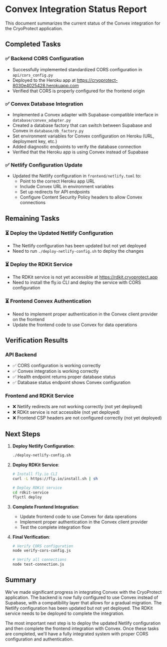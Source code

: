 # Convex Integration Status Report

This document summarizes the current status of the Convex integration for the CryoProtect application.

## Completed Tasks

### ✅ Backend CORS Configuration
- Successfully implemented standardized CORS configuration in `api/cors_config.py`
- Deployed to the Heroku app at https://cryoprotect-8030e4025428.herokuapp.com
- Verified that CORS is properly configured for the frontend origin

### ✅ Convex Database Integration
- Implemented a Convex adapter with Supabase-compatible interface in `database/convex_adapter.py`
- Created a database factory that can switch between Supabase and Convex in `database/db_factory.py`
- Set environment variables for Convex configuration on Heroku (URL, deployment key, etc.)
- Added diagnostic endpoints to verify the database connection
- Verified that the Heroku app is using Convex instead of Supabase

### ✅ Netlify Configuration Update
- Updated the Netlify configuration in `frontend/netlify.toml` to:
  - Point to the correct Heroku app URL
  - Include Convex URL in environment variables
  - Set up redirects for API endpoints
  - Configure Content Security Policy headers to allow Convex connections

## Remaining Tasks

### ⏳ Deploy the Updated Netlify Configuration
- The Netlify configuration has been updated but not yet deployed
- Need to run `./deploy-netlify-config.sh` to deploy the changes

### ⏳ Deploy the RDKit Service
- The RDKit service is not yet accessible at https://rdkit.cryoprotect.app
- Need to install the fly.io CLI and deploy the service with CORS configuration

### ⏳ Frontend Convex Authentication
- Need to implement proper authentication in the Convex client provider on the frontend
- Update the frontend code to use Convex for data operations

## Verification Results

### API Backend
- ✅ CORS configuration is working correctly
- ✅ Convex integration is working correctly
- ✅ Health endpoint returns proper database status
- ✅ Database status endpoint shows Convex configuration

### Frontend and RDKit Service
- ❌ Netlify redirects are not working correctly (not yet deployed)
- ❌ RDKit service is not accessible (not yet deployed)
- ❌ Frontend CSP headers are not configured correctly (not yet deployed)

## Next Steps

1. **Deploy Netlify Configuration**:
   ```bash
   ./deploy-netlify-config.sh
   ```

2. **Deploy RDKit Service**:
   ```bash
   # Install fly.io CLI
   curl -L https://fly.io/install.sh | sh
   
   # Deploy RDKit service
   cd rdkit-service
   flyctl deploy
   ```

3. **Complete Frontend Integration**:
   - Update frontend code to use Convex for data operations
   - Implement proper authentication in the Convex client provider
   - Test the complete integration flow

4. **Final Verification**:
   ```bash
   # Verify CORS configuration
   node verify-cors-config.js
   
   # Verify all connections
   node test-connection.js
   ```

## Summary

We've made significant progress in integrating Convex with the CryoProtect application. The backend is now fully configured to use Convex instead of Supabase, with a compatibility layer that allows for a gradual migration. The Netlify configuration has been updated but not yet deployed. The RDKit service needs to be deployed to complete the integration.

The most important next step is to deploy the updated Netlify configuration and then complete the frontend integration with Convex. Once these tasks are completed, we'll have a fully integrated system with proper CORS configuration and authentication.